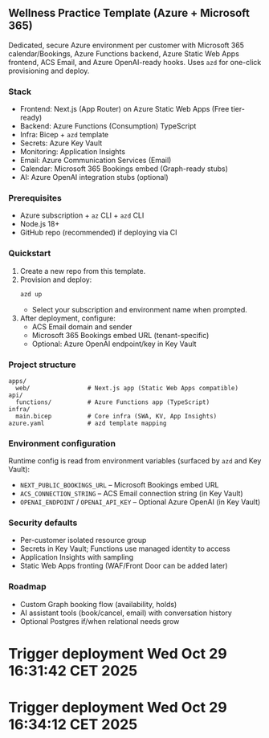## Wellness Practice Template (Azure + Microsoft 365)

Dedicated, secure Azure environment per customer with Microsoft 365 calendar/Bookings, Azure Functions backend, Azure Static Web Apps frontend, ACS Email, and Azure OpenAI-ready hooks. Uses `azd` for one-click provisioning and deploy.

### Stack
- Frontend: Next.js (App Router) on Azure Static Web Apps (Free tier-ready)
- Backend: Azure Functions (Consumption) TypeScript
- Infra: Bicep + `azd` template
- Secrets: Azure Key Vault
- Monitoring: Application Insights
- Email: Azure Communication Services (Email)
- Calendar: Microsoft 365 Bookings embed (Graph-ready stubs)
- AI: Azure OpenAI integration stubs (optional)

### Prerequisites
- Azure subscription + `az` CLI + `azd` CLI
- Node.js 18+
- GitHub repo (recommended) if deploying via CI

### Quickstart
1. Create a new repo from this template.
2. Provision and deploy:
   ```bash
   azd up
   ```
   - Select your subscription and environment name when prompted.
3. After deployment, configure:
   - ACS Email domain and sender
   - Microsoft 365 Bookings embed URL (tenant-specific)
   - Optional: Azure OpenAI endpoint/key in Key Vault

### Project structure
```
apps/
  web/                # Next.js app (Static Web Apps compatible)
api/
  functions/          # Azure Functions app (TypeScript)
infra/
  main.bicep          # Core infra (SWA, KV, App Insights)
azure.yaml            # azd template mapping
```

### Environment configuration
Runtime config is read from environment variables (surfaced by `azd` and Key Vault):
- `NEXT_PUBLIC_BOOKINGS_URL` – Microsoft Bookings embed URL
- `ACS_CONNECTION_STRING` – ACS Email connection string (in Key Vault)
- `OPENAI_ENDPOINT` / `OPENAI_API_KEY` – Optional Azure OpenAI (in Key Vault)

### Security defaults
- Per-customer isolated resource group
- Secrets in Key Vault; Functions use managed identity to access
- Application Insights with sampling
- Static Web Apps fronting (WAF/Front Door can be added later)

### Roadmap
- Custom Graph booking flow (availability, holds)
- AI assistant tools (book/cancel, email) with conversation history
- Optional Postgres if/when relational needs grow


# Trigger deployment Wed Oct 29 16:31:42 CET 2025
# Trigger deployment Wed Oct 29 16:34:12 CET 2025
